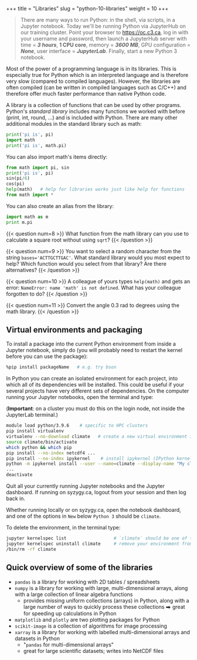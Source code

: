+++
title = "Libraries"
slug = "python-10-libraries"
weight = 10
+++

<!-- <u>For Day 2</u>, we will switch to running inside Jupyter Notebook -- please see option 2 in -->
<!-- [the Setup section](../python-01-setup#starting-python). -->

> There are many ways to run Python: in the shell, via scripts, in a Jupyter notebook. Today we'll be running
> Python via JupyterHub on our training cluster. Point your browser to https://oc.c3.ca, log in with
> your username and password, then launch a JupyterHub server with time = ***3 hours***, **1 CPU core**,
> memory = ***3600 MB***, GPU configuration = ***None***, user interface = ***JupyterLab***. Finally, start a
> new Python 3 notebook.

Most of the power of a programming language is in its libraries. This is especially true for Python which is an
interpreted language and is therefore very slow (compared to compiled languages). However, the libraries are often
compiled (can be written in compiled languages such as C/C++) and therefore offer much faster performance than native
Python code.

A library is a collection of functions that can be used by other programs. Python's *standard library* includes many
functions we worked with before (print, int, round, ...) and is included with Python. There are many other additional
modules in the standard library such as math:

```py
print('pi is', pi)
import math
print('pi is', math.pi)
```

You can also import math's items directly:

```py
from math import pi, sin
print('pi is', pi)
sin(pi/6)
cos(pi)
help(math)   # help for libraries works just like help for functions
from math import *
```

You can also create an alias from the library:

```py
import math as m
print m.pi
```

{{< question num=8 >}}
What function from the math library can you use to calculate a square root without using `sqrt`?
{{< /question >}}

{{< question num=9 >}}
You want to select a random character from the string `bases='ACTTGCTTGAC'`. What standard library would you most expect
to help? Which function would you select from that library? Are there alternatives?
{{< /question >}}

{{< question num=10 >}}
A colleague of yours types `help(math)` and gets an error: `NameError: name 'math' is not defined`. What has your
colleague forgotten to do?
{{< /question >}}

{{< question num=11 >}}
Convert the angle 0.3 rad to degrees using the math library.
{{< /question >}}

## Virtual environments and packaging

<!-- Something that comes up often when trying to get people to use python is virtual environments and packaging - it would -->
<!-- be nice if there could be a discussion on this as well. -->

To install a package into the current Python environment from inside a Jupyter notebook, simply do (you will
probably need to restart the kernel before you can use the package):

```sh
%pip install packageName   # e.g. try bson
```

In Python you can create an isolated environment for each project, into which all of its dependencies will be
installed. This could be useful if your several projects have very different sets of dependencies. On the computer
running your Jupyter notebooks, open the terminal and type:

(**Important**: on a cluster you must do this on the login node, not inside the JupyterLab terminal.)

```sh
module load python/3.9.6    # specific to HPC clusters
pip install virtualenv
virtualenv --no-download climate   # create a new virtual environment in your current directory
source climate/bin/activate
which python && which pip
pip install --no-index netcdf4 ...
pip install --no-index ipykernel    # install ipykernel (IPython kernel for Jupyter) into this environment
python -m ipykernel install --user --name=climate --display-name "My climate project"   # add your environment to Jupyter
...
deactivate
```

Quit all your currently running Jupyter notebooks and the Jupyter dashboard. If running on syzygy.ca, logout from your
session and then log back in.

Whether running locally or on syzygy.ca, open the notebook dashboard, and one of the options in `New` below `Python 3`
should be `climate`.

To delete the environment, in the terminal type:

```sh
jupyter kernelspec list                  # `climate` should be one of them
jupyter kernelspec uninstall climate     # remove your environment from Jupyter
/bin/rm -rf climate
```

##  Quick overview of some of the libraries

- `pandas` is a library for working with 2D tables / spreadsheets
- `numpy` is a library for working with large, multi-dimensional arrays, along with a large collection of
  linear algebra functions
  - provides missing uniform collections (arrays) in Python, along with a large number of ways to quickly
    process these collections ⮕ great for speeding up calculations in Python
- `matplotlib` and `plotly` are two plotting packages for Python
- `scikit-image` is a collection of algorithms for image processing
- `xarray` is a library for working with labelled multi-dimensional arrays and datasets in Python
  - "`pandas` for multi-dimensional arrays"
  - great for large scientific datasets; writes into NetCDF files
